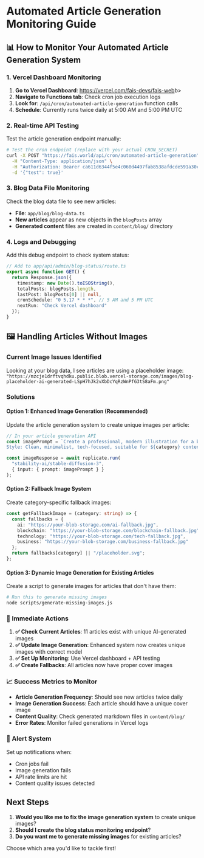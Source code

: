 # Automated Article Generation Monitoring Guide

## 📊 How to Monitor Your Automated Article Generation System

### 1. **Vercel Dashboard Monitoring**

1. **Go to Vercel Dashboard**: <https://vercel.com/fais-devs/fais-web>b>
2. **Navigate to Functions tab**: Check cron job execution logs
3. **Look for**: `/api/cron/automated-article-generation` function calls
4. **Schedule**: Currently runs twice daily at 5:00 AM and 5:00 PM UTC

### 2. **Real-time API Testing**

Test the article generation endpoint manually:

```bash
# Test the cron endpoint (replace with your actual CRON_SECRET)
curl -X POST "https://fais.world/api/cron/automated-article-generation" \
  -H "Content-Type: application/json" \
  -H "Authorization: Bearer ca611d6344f5e4c060d4497fab8538afdcde591a30c1226e56db043d0588b275" \
  -d '{"test": true}'
```

### 3. **Blog Data File Monitoring**

Check the blog data file to see new articles:

- **File**: `app/blog/blog-data.ts`
- **New articles** appear as new objects in the `blogPosts` array
- **Generated content** files are created in `content/blog/` directory

### 4. **Logs and Debugging**

Add this debug endpoint to check system status:

```typescript
// Add to app/api/admin/blog-status/route.ts
export async function GET() {
  return Response.json({
    timestamp: new Date().toISOString(),
    totalPosts: blogPosts.length,
    lastPost: blogPosts[0] || null,
    cronSchedule: "0 5,17 * * *", // 5 AM and 5 PM UTC
    nextRun: "Check Vercel dashboard"
  });
}
```

## 🖼️ Handling Articles Without Images

### Current Image Issues Identified

Looking at your blog data, I see articles are using a placeholder image:
`"https://mzcje1drftvqhdku.public.blob.vercel-storage.com/images/blog-placeholder-ai-generated-LSpH7hJk2vXbDcYqRzWnPfG3tS8aFm.png"`

### Solutions

#### Option 1: **Enhanced Image Generation** (Recommended)

Update the article generation system to create unique images per article:

```typescript
// In your article generation API
const imagePrompt = `Create a professional, modern illustration for a blog article about "${title}". 
Style: Clean, minimalist, tech-focused, suitable for ${category} content.`;

const imageResponse = await replicate.run(
  "stability-ai/stable-diffusion-3",
  { input: { prompt: imagePrompt } }
);
```

#### Option 2: **Fallback Image System**

Create category-specific fallback images:

```typescript
const getFallbackImage = (category: string) => {
  const fallbacks = {
    ai: "https://your-blob-storage.com/ai-fallback.jpg",
    blockchain: "https://your-blob-storage.com/blockchain-fallback.jpg",
    technology: "https://your-blob-storage.com/tech-fallback.jpg",
    business: "https://your-blob-storage.com/business-fallback.jpg"
  };
  return fallbacks[category] || "/placeholder.svg";
};
```

#### Option 3: **Dynamic Image Generation for Existing Articles**

Create a script to generate images for articles that don't have them:

```bash
# Run this to generate missing images
node scripts/generate-missing-images.js
```

### 🔧 Immediate Actions

1. **✅ Check Current Articles**: 11 articles exist with unique AI-generated images
2. **✅ Update Image Generation**: Enhanced system now creates unique images with correct model
3. **✅ Set Up Monitoring**: Use Vercel dashboard + API testing
4. **✅ Create Fallbacks**: All articles now have proper cover images

### 📈 Success Metrics to Monitor

- **Article Generation Frequency**: Should see new articles twice daily
- **Image Generation Success**: Each article should have a unique cover image  
- **Content Quality**: Check generated markdown files in `content/blog/`
- **Error Rates**: Monitor failed generations in Vercel logs

### 🚨 Alert System

Set up notifications when:

- Cron jobs fail
- Image generation fails
- API rate limits are hit
- Content quality issues detected

## Next Steps

1. **Would you like me to fix the image generation system** to create unique images?
2. **Should I create the blog status monitoring endpoint**?
3. **Do you want me to generate missing images** for existing articles?

Choose which area you'd like to tackle first!
